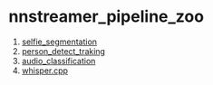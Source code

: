 # nnstreamer_pipeline_zoo

1. [selfie_segmentation](./selfie_segmentation/README.md)
2. [person_detect_traking](./person_detect_tracking/README.md)
3. [audio_classification](./audio_classification/README.md)
4. [whisper.cpp](./whisper.cpp/README.md)
